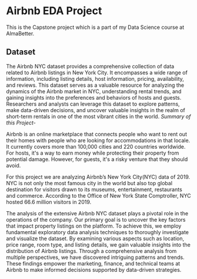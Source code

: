 # Airbnb EDA Project
This is the Capstone project which is a part of my Data Science course at AlmaBetter. 

## Dataset
The Airbnb NYC dataset provides a comprehensive collection of data related to Airbnb listings in New York City. It encompasses a wide range of information, including listing details, host information, pricing, availability, and reviews. This dataset serves as a valuable resource for analyzing the dynamics of the Airbnb market in NYC, understanding rental trends, and gaining insights into the preferences and behaviors of hosts and guests. Researchers and analysts can leverage this dataset to explore patterns, make data-driven decisions, and uncover valuable insights in the realm of short-term rentals in one of the most vibrant cities in the world.
*Summary of this Project*-

Airbnb is an online marketplace that connects people who want to rent out their homes with people who are looking for accommodations in that locale. It currently covers more than 100,000 cities and 220 countries worldwide.
For hosts, it's a way to earn money while protecting their property from potential damage. However, for guests, it's a risky venture that they should avoid.

For this project we are analyzing Airbnb’s New York City(NYC) data of 2019. NYC is not only the most famous city in the world but also top global destination for visitors drawn to its museums, entertainment, restaurants and commerce. According to the Office of New York State Comptroller, NYC hosted 66.6 million visitors in 2019.

The analysis of the extensive Airbnb NYC dataset plays a pivotal role in the operations of the company. Our primary goal is to uncover the key factors that impact property listings on the platform. To achieve this, we employ fundamental exploratory data analysis techniques to thoroughly investigate and visualize the dataset. By examining various aspects such as location, price range, room type, and listing details, we gain valuable insights into the distribution of Airbnb listings. Through a comprehensive analysis from multiple perspectives, we have discovered intriguing patterns and trends. These findings empower the marketing, finance, and technical teams at Airbnb to make informed decisions supported by data-driven strategies.


